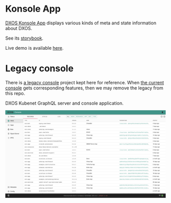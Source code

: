 # Konsole App

[DXOS Konsole App](./packages/konsole-app) displays various kinds of meta and state information about DXOS.

See its [storybook](https://609d2a9c8202250039083fbb-qzdizbgwmn.chromatic.com/?path=/story/panels--records).

Live demo is available [here](https://enterprise.kube.dxos.network/app/marcin:app.konsole).

# Legacy console

There is [a legacy console](./packages/console-app) project kept here for reference.
When [the current console](./packages/konsole-app) gets corresponding features,
then we may remove the legacy from this repo.

DXOS Kubenet GraphQL server and console application.

![Console](./docs/images/console.png)
